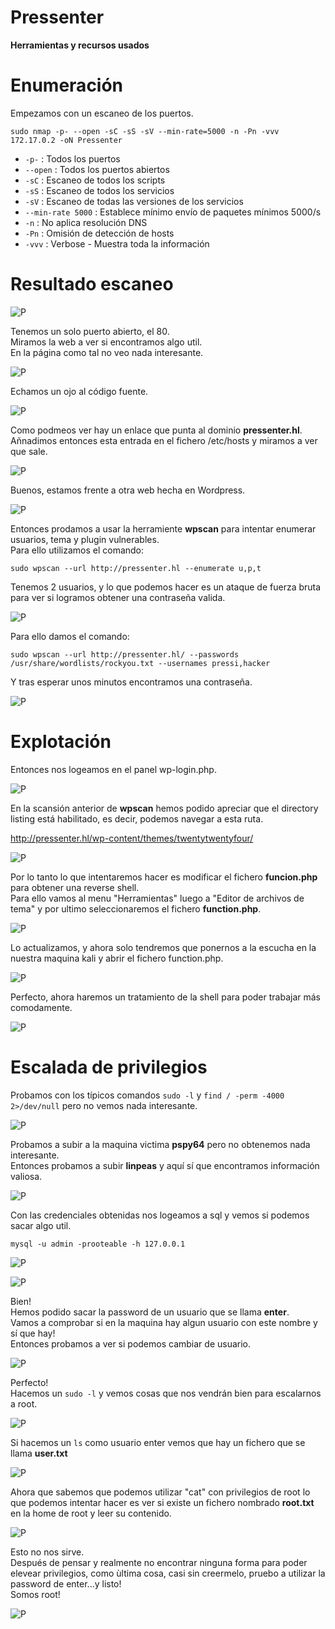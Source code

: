 # Pressenter
**Herramientas y recursos usados**  



# Enumeración

Empezamos con un escaneo de los puertos.

`sudo nmap -p- --open -sC -sS -sV --min-rate=5000 -n -Pn -vvv 172.17.0.2 -oN Pressenter`  

- `-p-` : Todos los puertos
- `--open` : Todos los puertos abiertos
- `-sC` : Escaneo de todos los scripts
- `-sS` : Escaneo de todos los servicios
- `-sV` : Escaneo de todas las versiones de los servicios
- `--min-rate 5000` : Establece mínimo envío de paquetes mínimos 5000/s
- `-n` : No aplica resolución DNS
- `-Pn` : Omisión de detección de hosts
- `-vvv` : Verbose - Muestra toda la información

# Resultado escaneo  

![P](https://github.com/giustiand/DockerLabs-Writeups/blob/main/F%C3%A1cil/images/pressenter/P_1.jpg)   

Tenemos un solo puerto abierto, el 80.  
Miramos la web a ver si encontramos algo util.  
En la página como tal no veo nada interesante.  

![P](https://github.com/giustiand/DockerLabs-Writeups/blob/main/F%C3%A1cil/images/pressenter/P_2.jpg)   

Echamos un ojo al código fuente.  

![P](https://github.com/giustiand/DockerLabs-Writeups/blob/main/F%C3%A1cil/images/pressenter/P_3.jpg)    

Como podmeos ver hay un enlace que punta al dominio **pressenter.hl**.  
Añnadimos entonces esta entrada en el fichero /etc/hosts y miramos a ver que sale.  

![P](https://github.com/giustiand/DockerLabs-Writeups/blob/main/F%C3%A1cil/images/pressenter/P_4.jpg)    

Buenos, estamos frente a otra web hecha en Wordpress.  

![P](https://github.com/giustiand/DockerLabs-Writeups/blob/main/F%C3%A1cil/images/pressenter/P_5.jpg)      

Entonces prodamos a usar la herramiente **wpscan** para intentar enumerar usuarios, tema y plugin vulnerables.  
Para ello utilizamos el comando:  

`sudo wpscan --url http://pressenter.hl --enumerate u,p,t`  

Tenemos 2 usuarios, y lo que podemos hacer es un ataque de fuerza bruta para ver si logramos obtener una contraseña valida.  

![P](https://github.com/giustiand/DockerLabs-Writeups/blob/main/F%C3%A1cil/images/pressenter/P_6.jpg)      

Para ello damos el comando:  

`sudo wpscan --url http://pressenter.hl/ --passwords /usr/share/wordlists/rockyou.txt --usernames pressi,hacker`  

Y tras esperar unos minutos encontramos una contraseña.  

![P](https://github.com/giustiand/DockerLabs-Writeups/blob/main/F%C3%A1cil/images/pressenter/P_7.jpg)   

# Explotación

Entonces nos logeamos en el panel wp-login.php.  

![P](https://github.com/giustiand/DockerLabs-Writeups/blob/main/F%C3%A1cil/images/pressenter/P_8.jpg)   

En la scansión anterior de **wpscan** hemos podido apreciar que el directory listing está habilitado, es decir, podemos navegar a esta ruta.  

http://pressenter.hl/wp-content/themes/twentytwentyfour/  

![P](https://github.com/giustiand/DockerLabs-Writeups/blob/main/F%C3%A1cil/images/pressenter/P_9.jpg)   

Por lo tanto lo que intentaremos hacer es modificar el fichero **funcion.php** para obtener una reverse shell.  
Para ello vamos al menu "Herramientas" luego a "Editor de archivos de tema" y por ultimo seleccionaremos el fichero **function.php**.  

![P](https://github.com/giustiand/DockerLabs-Writeups/blob/main/F%C3%A1cil/images/pressenter/P_10.jpg)     

Lo actualizamos, y ahora solo tendremos que ponernos a la escucha en la nuestra maquina kali y abrir el fichero function.php.  

![P](https://github.com/giustiand/DockerLabs-Writeups/blob/main/F%C3%A1cil/images/pressenter/P_11.jpg)       

Perfecto, ahora haremos un tratamiento de la shell para poder trabajar más comodamente.  

![P](https://github.com/giustiand/DockerLabs-Writeups/blob/main/F%C3%A1cil/images/pressenter/P_12.jpg)     

# Escalada de privilegios  

Probamos con los típicos comandos `sudo -l` y `find / -perm -4000 2>/dev/null` pero no vemos nada interesante.  

![P](https://github.com/giustiand/DockerLabs-Writeups/blob/main/F%C3%A1cil/images/pressenter/P_13.jpg)  

Probamos a subir a la maquina victima **pspy64** pero no obtenemos nada interesante.  
Entonces probamos a subir **linpeas** y aquí sí que encontramos información valiosa.  

![P](https://github.com/giustiand/DockerLabs-Writeups/blob/main/F%C3%A1cil/images/pressenter/P_14.jpg)    

Con las credenciales obtenidas nos logeamos a sql y vemos si podemos sacar algo util.  

`mysql -u admin -prooteable -h 127.0.0.1`  

![P](https://github.com/giustiand/DockerLabs-Writeups/blob/main/F%C3%A1cil/images/pressenter/P_15.jpg)     

![P](https://github.com/giustiand/DockerLabs-Writeups/blob/main/F%C3%A1cil/images/pressenter/P_16.jpg)     

Bien!  
Hemos podido sacar la password de un usuario que se llama **enter**.  
Vamos a comprobar si en la maquina hay algun usuario con este nombre y sí que hay!  
Entonces probamos a ver si podemos cambiar de usuario.   

![P](https://github.com/giustiand/DockerLabs-Writeups/blob/main/F%C3%A1cil/images/pressenter/P_17.jpg)      

Perfecto!  
Hacemos un `sudo -l` y vemos cosas que nos vendrán bien para escalarnos a root.  

![P](https://github.com/giustiand/DockerLabs-Writeups/blob/main/F%C3%A1cil/images/pressenter/P_18.jpg)  

Si hacemos un `ls` como usuario enter vemos que hay un fichero que se llama **user.txt**  

![P](https://github.com/giustiand/DockerLabs-Writeups/blob/main/F%C3%A1cil/images/pressenter/P_19.jpg)    

Ahora que sabemos que podemos utilizar "cat" con privilegios de root lo que podemos intentar hacer es ver si existe un fichero nombrado **root.txt** en la home de root y leer su contenido.  

![P](https://github.com/giustiand/DockerLabs-Writeups/blob/main/F%C3%A1cil/images/pressenter/P_20.jpg)     

Esto no nos sirve.  
Después de pensar y realmente no encontrar ninguna forma para poder elevear privilegios, como ùltima cosa, casi sin creermelo, pruebo a utilizar la password de enter...y listo!  
Somos root!  

![P](https://github.com/giustiand/DockerLabs-Writeups/blob/main/F%C3%A1cil/images/pressenter/P_21.jpg)      

















